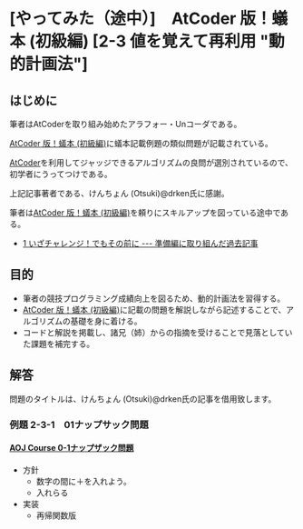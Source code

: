 # [やってみた（途中）]　AtCoder 版！蟻本 (初級編) [2-3 値を覚えて再利用 "動的計画法"]

## はじめに

筆者はAtCoderを取り組み始めたアラフォー・Unコーダである。

[AtCoder 版！蟻本 (初級編)](https://qiita.com/drken/items/e77685614f3c6bf86f44)に蟻本記載例題の類似問題が記載されている。

[AtCoder](https://atcoder.jp/?lang=ja)を利用してジャッジできるアルゴリズムの良問が選別されているので、初学者にうってつけである。

上記記事著者である、けんちょん (Otsuki)@drken氏に感謝。

筆者は[AtCoder 版！蟻本 (初級編)](https://qiita.com/drken/items/e77685614f3c6bf86f44)を頼りにスキルアップを図っている途中である。
* [1 いざチャレンジ！でもその前に --- 準備編に取り組んだ過去記事](https://qiita.com/tagtagtag/items/eaa0655d26cdcbd5202e)


## 目的

* 筆者の競技プログラミング成績向上を図るため、動的計画法を習得する。
* [AtCoder 版！蟻本 (初級編)](https://qiita.com/drken/items/e77685614f3c6bf86f44)に記載の問題を解説しながら記述することで、アルゴリズムの基礎を身に着ける。
* コードと解説を掲載し、諸兄（姉）からの指摘を受けることで見落としていた課題を補完する。

## 解答

問題のタイトルは、けんちょん (Otsuki)@drken氏の記事を借用致します。

### 例題 2-3-1　01ナップサック問題

#### [AOJ Course 0-1ナップザック問題](http://judge.u-aizu.ac.jp/onlinejudge/description.jsp?id=DPL_1_B&lang=jp)

* 方針
  * 数字の間に＋を入れよう。
  * 入れらる
* 実装
  * 再帰関数版
   

```python

```
